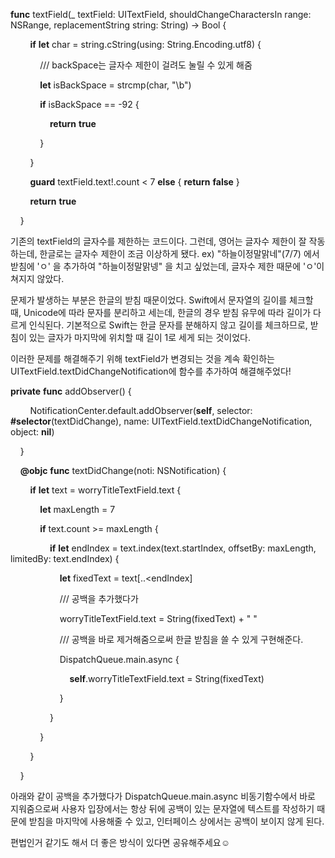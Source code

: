 
**func** textField(_ textField: UITextField, shouldChangeCharactersIn range: NSRange, replacementString string: String) -> Bool {

        **if** **let** char = string.cString(using: String.Encoding.utf8) {

            /// backSpace는 글자수 제한이 걸려도 눌릴 수 있게 해줌

            **let** isBackSpace = strcmp(char, "\\b")

            **if** isBackSpace == -92 {

                **return** **true**

            }

        }

        **guard** textField.text!.count < 7 **else** { **return** **false** }

        **return** **true**

    }

기존의 textField의 글자수를 제한하는 코드이다.
그런데, 영어는 글자수 제한이 잘 작동하는데, 한글로는 글자수 제한이 조금 이상하게 됐다. 
ex) "하늘이정말맑네"(7/7) 에서 받침에 'ㅇ' 을 추가하여 "하늘이정말맑넹" 을 치고 싶었는데, 글자수 제한 때문에 'ㅇ'이 쳐지지 않았다. 

문제가 발생하는 부분은 한글의 받침 때문이었다. Swift에서 문자열의 길이를 체크할 때, Unicode에 따라 문자를 분리하고 세는데, 한글의 경우 받침 유무에 따라 길이가 다르게 인식된다. 기본적으로 Swift는 한글 문자를 분해하지 않고 길이를 체크하므로, 받침이 있는 글자가 마지막에 위치할 때 길이 1로 세게 되는 것이었다. 

이러한 문제를 해결해주기 위해 textField가 변경되는 것을 계속 확인하는 UITextField.textDidChangeNotification에 함수를 추가하여 해결해주었다!

**private** **func** addObserver() {

        NotificationCenter.default.addObserver(**self**, selector: **#selector**(textDidChange), name: UITextField.textDidChangeNotification, object: **nil**)

    }

    **@objc** **func** textDidChange(noti: NSNotification) {

        **if** **let** text = worryTitleTextField.text {

            **let** maxLength = 7

            **if** text.count >= maxLength {

                **if** **let** endIndex = text.index(text.startIndex, offsetBy: maxLength, limitedBy: text.endIndex) {

                    **let** fixedText = text[..<endIndex]

                    /// 공백을 추가했다가

                    worryTitleTextField.text = String(fixedText) + " "

                    /// 공백을 바로 제거해줌으로써 한글 받침을 쓸 수 있게 구현해준다.

                    DispatchQueue.main.async {

                        **self**.worryTitleTextField.text = String(fixedText)

                    }

                }

            }

        }

    }

아래와 같이 공백을 추가했다가 DispatchQueue.main.async 비동기함수에서 바로 지워줌으로써 사용자 입장에서는 항상 뒤에 공백이 있는 문자열에 텍스트를 작성하기 때문에 받침을 마지막에 사용해줄 수 있고, 인터페이스 상에서는 공백이 보이지 않게 된다. 

편법인거 같기도 해서 더 좋은 방식이 있다면 공유해주세요☺️